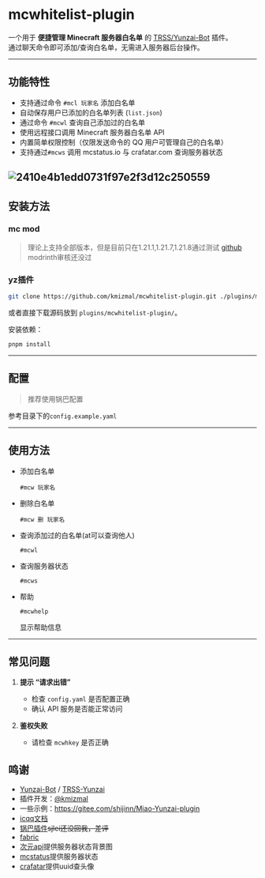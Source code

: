 # mcwhitelist-plugin

一个用于 **便捷管理 Minecraft 服务器白名单** 的 [TRSS/Yunzai-Bot](https://gitee.com/TimeRainStarSky/Yunzai-Bot) 插件。  
通过聊天命令即可添加/查询白名单，无需进入服务器后台操作。

---

## 功能特性

- 支持通过命令 `#mcl 玩家名` 添加白名单
- 自动保存用户已添加的白名单列表 (`list.json`)
- 通过命令 `#mcwl` 查询自己添加过的白名单
- 使用远程接口调用 Minecraft 服务器白名单 API
- 内置简单权限控制（仅限发送命令的 QQ 用户可管理自己的白名单）
- 支持通过`#mcws` 调用 mcstatus.io 与 crafatar.com 查询服务器状态


![2410e4b1edd0731f97e2f3d12c250559](https://img.zmal.top/20250913/2410e4b1edd0731f97e2f3d12c250559.7snkhqguik.jpg)
---

## 安装方法

### mc mod
> 理论上支持全部版本，但是目前只在1.21.1,1.21.7,1.21.8通过测试
[github](https://github.com/kmizmal/whitelistapimod)  
modrinth审核还没过

### yz插件

```bash
git clone https://github.com/kmizmal/mcwhitelist-plugin.git ./plugins/mcwhitelist-plugin
```

或者直接下载源码放到 `plugins/mcwhitelist-plugin/`。

安装依赖：

```bash
pnpm install
```

---

## 配置
> 推荐使用锅巴配置

参考目录下的`config.example.yaml`

---

## 使用方法

- 添加白名单

  ```
  #mcw 玩家名
  ```


- 删除白名单
  ```
  #mcw 删 玩家名
  ```

- 查询添加过的白名单(at可以查询他人)

  ```
  #mcwl
  ```

- 查询服务器状态
  ```
  #mcws
  ```

- 帮助
  ```
  #mcwhelp
  ```
  显示帮助信息


---

## 常见问题

1. **提示 “请求出错”**
   - 检查 `config.yaml` 是否配置正确
   - 确认 API 服务是否能正常访问

2. **鉴权失败**
   - 请检查 `mcwhkey` 是否正确

## 鸣谢

- [Yunzai-Bot](https://gitee.com/Le-niao/Yunzai-Bot) / [TRSS-Yunzai](https://gitee.com/TimeRainStarSky/Yunzai-Bot)
- 插件开发：[@kmizmal](https://github.com/kmizmal)
- 一些示例：https://gitee.com/shijinn/Miao-Yunzai-plugin
- [icqq文档](https://gitee.com/shijinn/Miao-Yunzai-plugin)
- [锅巴插件](https://github.com/guoba-yunzai/Guoba-Plugin)~~sjlei还没回我，差评~~
- [fabric](https://fabricmc.net/)
- [次元api](https://t.alcy.cc/)提供服务器状态背景图
- [mcstatus](mcstatus.io)提供服务器状态
- [crafatar](crafatar.com)提供uuid查头像